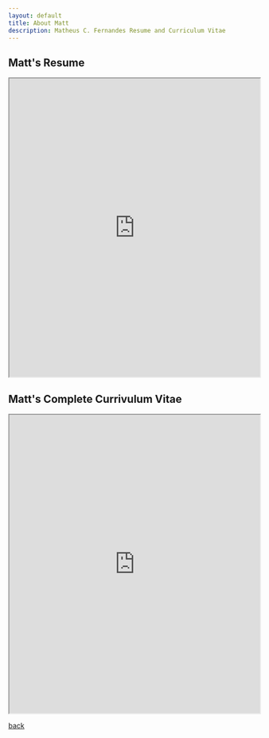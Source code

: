 ```yaml
---
layout: default
title: About Matt
description: Matheus C. Fernandes Resume and Curriculum Vitae
---
```


## Matt's Resume

<iframe src="https://drive.google.com/file/d/1MTwjo8daUQsUMEgWH9VZ9QMK5y23CJoY/preview" width="100%" height="600"></iframe>

## Matt's Complete Currivulum Vitae

<iframe src="https://drive.google.com/file/d/0B_MzzqoAuHw7TGZmN25WcWJSNFk/preview" width="100%" height="600"></iframe>

[back](./)
